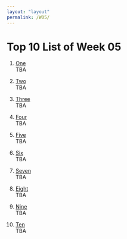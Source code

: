 ```yaml
---
layout: "layout"
permalink: /W05/
---
```


# Top 10 List of Week 05

1. [One](https://en.wikipedia.org/wiki/1)<br>
TBA

2. [Two](https://en.wikipedia.org/wiki/2)<br>
TBA

3. [Three](https://en.wikipedia.org/wiki/3)<br>
TBA

4. [Four](https://en.wikipedia.org/wiki/4)<br>
TBA

5. [Five](https://en.wikipedia.org/wiki/5)<br>
TBA

6. [Six](https://en.wikipedia.org/wiki/6)<br>
TBA

7. [Seven](https://en.wikipedia.org/wiki/7)<br>
TBA

8. [Eight](https://en.wikipedia.org/wiki/8)<br>
TBA

9. [Nine](https://en.wikipedia.org/wiki/9)<br>
TBA

10. [Ten](https://en.wikipedia.org/wiki/10)<br>
TBA

